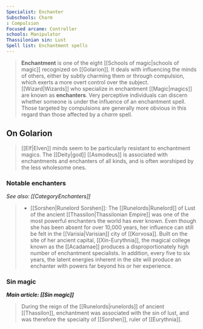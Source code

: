 ```yaml
---
Specialist: Enchanter
Subschools: Charm
: Compulsion
Focused arcane: Controller
schools: Manipulator
Thassilonian sin: Lust
Spell list: Enchantment spells
---
```


> **Enchantment** is one of the eight [[Schools of magic|schools of magic]] recognized on [[Golarion]]. It deals with influencing the minds of others, either by subtly charming them or through compulsion, which exerts a more overt control over the subject. [[Wizard|Wizards]] who specialize in enchantment [[Magic|magics]] are known as **enchanters**.
> Very perceptive individuals can discern whether someone is under the influence of an enchantment spell. Those targeted by compulsions are generally more obvious in this regard than those affected by a *charm* spell.



## On Golarion

> [[Elf|Elven]] minds seem to be particularly resistant to enchantment magics. The [[Deity|god]] [[Asmodeus]] is associated with enchantments and enchanters of all kinds, and is often worshiped by the less wholesome ones.


### Notable enchanters

*See also: [[CategoryEnchanters]]*
> - [[Sorshen|Runelord Sorshen]]: The [[Runelords|Runelord]] of Lust of the ancient [[Thassilon|Thassilonian Empire]] was one of the most powerful enchanters the world has ever known. Even though she has been absent for over 10,000 years, her influence can still be felt in the [[Varisia|Varisian]] city of [[Korvosa]]. Built on the site of her ancient capital, [[Xin-Eurythnia]], the magical college known as the [[Acadamae]] produces a disproportionately high number of enchantment specialists. In addition, every five to six years, the latent energies inherent in the site will produce an enchanter with powers far beyond his or her experience.

### Sin magic

***Main article: [[Sin magic]]***
> During the reign of the [[Runelords|runelords]] of ancient [[Thassilon]], enchantment was associated with the sin of lust, and was therefore the specialty of [[Sorshen]], ruler of [[Eurythnia]].








